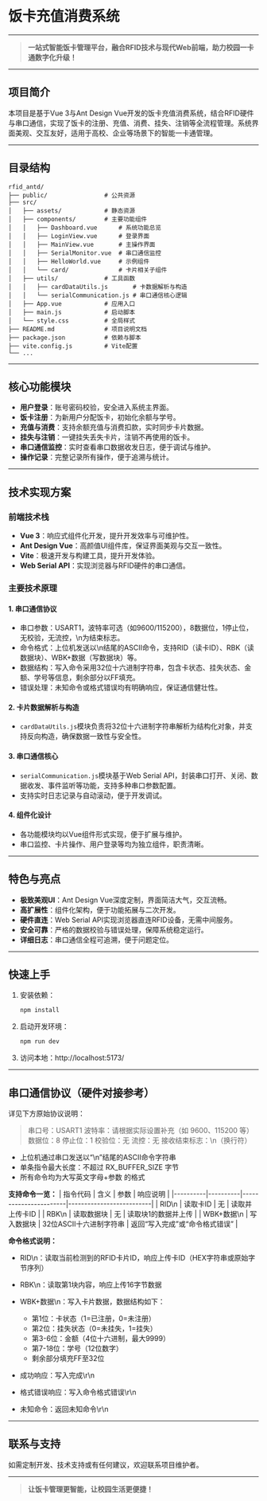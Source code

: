 # 饭卡充值消费系统

---

> **一站式智能饭卡管理平台，融合RFID技术与现代Web前端，助力校园一卡通数字化升级！**

---

## 项目简介

本项目是基于Vue 3与Ant Design Vue开发的饭卡充值消费系统，结合RFID硬件与串口通信，实现了饭卡的注册、充值、消费、挂失、注销等全流程管理。系统界面美观、交互友好，适用于高校、企业等场景下的智能一卡通管理。

---

## 目录结构

```
rfid_antd/
├── public/                # 公共资源
├── src/
│   ├── assets/            # 静态资源
│   ├── components/        # 主要功能组件
│   │   ├── Dashboard.vue      # 系统功能总览
│   │   ├── LoginView.vue      # 登录界面
│   │   ├── MainView.vue       # 主操作界面
│   │   ├── SerialMonitor.vue  # 串口通信监控
│   │   ├── HelloWorld.vue     # 示例组件
│   │   └── card/              # 卡片相关子组件
│   ├── utils/             # 工具函数
│   │   ├── cardDataUtils.js       # 卡数据解析与构造
│   │   └── serialCommunication.js # 串口通信核心逻辑
│   ├── App.vue            # 应用入口
│   ├── main.js            # 启动脚本
│   └── style.css          # 全局样式
├── README.md              # 项目说明文档
├── package.json           # 依赖与脚本
├── vite.config.js         # Vite配置
└── ...
```

---

## 核心功能模块

- **用户登录**：账号密码校验，安全进入系统主界面。
- **饭卡注册**：为新用户分配饭卡，初始化余额与学号。
- **充值与消费**：支持余额充值与消费扣款，实时同步卡片数据。
- **挂失与注销**：一键挂失丢失卡片，注销不再使用的饭卡。
- **串口通信监控**：实时查看串口数据收发日志，便于调试与维护。
- **操作记录**：完整记录所有操作，便于追溯与统计。

---

## 技术实现方案

### 前端技术栈
- **Vue 3**：响应式组件化开发，提升开发效率与可维护性。
- **Ant Design Vue**：高颜值UI组件库，保证界面美观与交互一致性。
- **Vite**：极速开发与构建工具，提升开发体验。
- **Web Serial API**：实现浏览器与RFID硬件的串口通信。

### 主要技术原理

#### 1. 串口通信协议
- 串口参数：USART1，波特率可选（如9600/115200），8数据位，1停止位，无校验，无流控，\n为结束标志。
- 命令格式：上位机发送以\n结尾的ASCII命令，支持RID（读卡ID）、RBK（读数据块）、WBK+数据（写数据块）等。
- 数据结构：写入命令采用32位十六进制字符串，包含卡状态、挂失状态、金额、学号等信息，剩余部分以FF填充。
- 错误处理：未知命令或格式错误均有明确响应，保证通信健壮性。

#### 2. 卡片数据解析与构造
- `cardDataUtils.js`模块负责将32位十六进制字符串解析为结构化对象，并支持反向构造，确保数据一致性与安全性。

#### 3. 串口通信核心
- `serialCommunication.js`模块基于Web Serial API，封装串口打开、关闭、数据收发、事件监听等功能，支持多种串口参数配置。
- 支持实时日志记录与自动滚动，便于开发调试。

#### 4. 组件化设计
- 各功能模块均以Vue组件形式实现，便于扩展与维护。
- 串口监控、卡片操作、用户登录等均为独立组件，职责清晰。

---

## 特色与亮点

- **极致美观UI**：Ant Design Vue深度定制，界面简洁大气，交互流畅。
- **高扩展性**：组件化架构，便于功能拓展与二次开发。
- **硬件直连**：Web Serial API实现浏览器直连RFID设备，无需中间服务。
- **安全可靠**：严格的数据校验与错误处理，保障系统稳定运行。
- **详细日志**：串口通信全程可追溯，便于问题定位。

---

## 快速上手

1. 安装依赖：
   ```bash
   npm install
   ```
2. 启动开发环境：
   ```bash
   npm run dev
   ```
3. 访问本地：http://localhost:5173/

---

## 串口通信协议（硬件对接参考）

详见下方原始协议说明：

> 串口号：USART1
> 波特率：请根据实际设置补充（如 9600、115200 等）
> 数据位：8
> 停止位：1
> 校验位：无
> 流控：无
> 接收结束标志：\n（换行符）

- 上位机通过串口发送以“\n”结尾的ASCII命令字符串
- 单条指令最大长度：不超过 RX_BUFFER_SIZE 字节
- 所有命令均为大写英文字母+参数 的格式

**支持命令一览：**
| 指令代码 | 含义     | 参数                  | 响应说明                 |
|----------|----------|-----------------------|--------------------------|
| RID\n    | 读取卡ID | 无                    | 读取并上传卡ID           |
| RBK\n    | 读取数据块 | 无                    | 读取块1的数据并上传       |
| WBK+数据\n | 写入数据块 | 32位ASCII十六进制字符串 | 返回“写入完成”或“命令格式错误” |

**命令格式说明：**
- RID\n：读取当前检测到的RFID卡片ID，响应上传卡ID（HEX字符串或原始字节序列）
- RBK\n：读取第1块内容，响应上传16字节数据
- WBK+数据\n：写入卡片数据，数据结构如下：
  - 第1位：卡状态（1=已注册，0=未注册）
  - 第2位：挂失状态（0=未挂失，1=挂失）
  - 第3-6位：金额（4位十六进制，最大9999）
  - 第7-18位：学号（12位数字）
  - 剩余部分填充FF至32位

- 成功响应：写入完成\r\n
- 格式错误响应：写入命令格式错误\r\n
- 未知命令：返回未知命令\r\n
---

## 联系与支持

如需定制开发、技术支持或有任何建议，欢迎联系项目维护者。

---

> **让饭卡管理更智能，让校园生活更便捷！**
